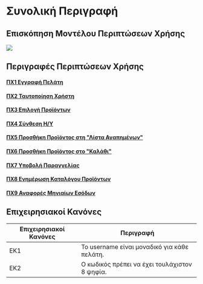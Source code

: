 # Συνολική Περιγραφή
## Επισκόπηση Μοντέλου Περιπτώσεων Χρήσης
[<img src="https://gitlab.com/softeng-2019-20/pc-store/-/raw/master/requirements/diagrams/use-case-diagram.png">](https://gitlab.com/softeng-2019-20/pc-store/-/raw/master/requirements/diagrams/use-case-diagram.png)

## Περιγραφές Περιπτώσεων Χρήσης

#### [<a href="https://gitlab.com/softeng-2019-20/pc-store/-/blob/master/requirements/uc1.md">ΠΧ1 Εγγραφή Πελάτη</a>]()
#### [<a href="https://gitlab.com/softeng-2019-20/pc-store/-/blob/master/requirements/uc2.md">ΠΧ2 Ταυτοποίηση Χρήστη</a>]()
#### [<a href="https://gitlab.com/softeng-2019-20/pc-store/-/blob/master/requirements/uc3.md">ΠΧ3 Επιλογή Προϊόντων</a>]()
#### [<a href="https://gitlab.com/softeng-2019-20/pc-store/-/blob/master/requirements/uc4.md">ΠΧ4 Σύνθεση Η/Υ</a>]()
#### [<a href="https://gitlab.com/softeng-2019-20/pc-store/-/blob/master/requirements/uc5.md">ΠΧ5 Προσθήκη Προϊόντος στη "Λίστα Αγαπημένων"</a>]()
#### [<a href="https://gitlab.com/softeng-2019-20/pc-store/-/blob/master/requirements/uc6.md">ΠΧ6 Προσθήκη Προϊόντος στο "Καλάθι"</a>]()
#### [<a href="https://gitlab.com/softeng-2019-20/pc-store/-/blob/master/requirements/uc7.md">ΠΧ7 Υποβολή Παραγγελίας</a>]()
#### [<a href="https://gitlab.com/softeng-2019-20/pc-store/-/blob/master/requirements/uc8.md">ΠΧ8 Ενημέρωση Καταλόγου Προϊόντων</a>]()
#### [<a href="https://gitlab.com/softeng-2019-20/pc-store/-/blob/master/requirements/uc9.md">ΠΧ9 Αναφορές Μηνιαίων Εσόδων</a>]()

## Επιχειρησιακοί Κανόνες

| Επιχειρησιακοί Κανόνες | Περιγραφή |
| ------ | ------ |
| ΕΚ1 | Το username είναι μοναδικό για κάθε πελάτη. |
| ΕΚ2 | Ο κωδικός πρέπει να έχει τουλάχιστον 8 ψηφία. |
